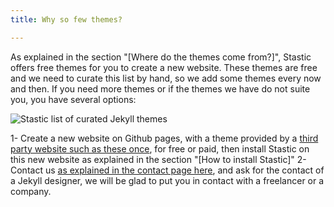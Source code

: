 ```yaml
---
title: Why so few themes?

---
```

As explained in the section "[Where do the themes come from?]", Stastic offers free themes for you to create a new website. These themes are free and we need to curate this list by hand, so we add some themes every now and then. If you need more themes or if the themes we have do not suite you, you have several options:

![Stastic list of curated Jekyll themes](https://www.stastic.net/assets/2019-08-03-953488.png)

1- Create a new website on Github pages, with a theme provided by a [third party website such as these once](https://duckduckgo.com/?q=jekyll+themes&t=ffab&ia=web), for free or paid, then install Stastic on this new website as explained in the section "[How to install Stastic]"
2- Contact us [as explained in the contact page here](/contact), and ask for the contact of a Jekyll designer, we will be glad to put you in contact with a freelancer or a company.

